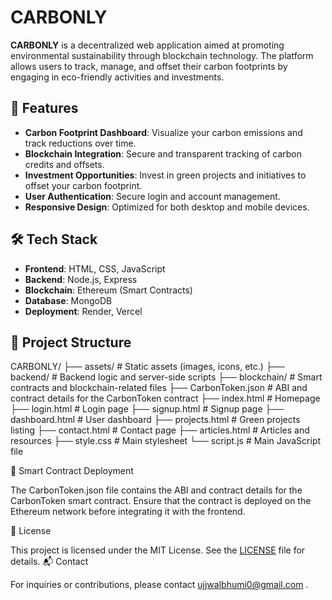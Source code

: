 # CARBONLY

**CARBONLY** is a decentralized web application aimed at promoting environmental sustainability through blockchain technology. The platform allows users to track, manage, and offset their carbon footprints by engaging in eco-friendly activities and investments.

## 🚀 Features

- **Carbon Footprint Dashboard**: Visualize your carbon emissions and track reductions over time.
- **Blockchain Integration**: Secure and transparent tracking of carbon credits and offsets.
- **Investment Opportunities**: Invest in green projects and initiatives to offset your carbon footprint.
- **User Authentication**: Secure login and account management.
- **Responsive Design**: Optimized for both desktop and mobile devices.

## 🛠 Tech Stack

- **Frontend**: HTML, CSS, JavaScript
- **Backend**: Node.js, Express
- **Blockchain**: Ethereum (Smart Contracts)
- **Database**: MongoDB
- **Deployment**: Render, Vercel

## 📁 Project Structure

CARBONLY/
├── assets/ # Static assets (images, icons, etc.)
├── backend/ # Backend logic and server-side scripts
├── blockchain/ # Smart contracts and blockchain-related files
├── CarbonToken.json # ABI and contract details for the CarbonToken contract
├── index.html # Homepage
├── login.html # Login page
├── signup.html # Signup page
├── dashboard.html # User dashboard
├── projects.html # Green projects listing
├── contact.html # Contact page
├── articles.html # Articles and resources
├── style.css # Main stylesheet
└── script.js # Main JavaScript file

🔗 Smart Contract Deployment

The CarbonToken.json file contains the ABI and contract details for the CarbonToken smart contract. Ensure that the contract is deployed on the Ethereum network before integrating it with the frontend.

📄 License

This project is licensed under the MIT License. See the [LICENSE](LICENSE) file for details.
📬 Contact

For inquiries or contributions, please contact ujjwalbhumi0@gmail.com
.
